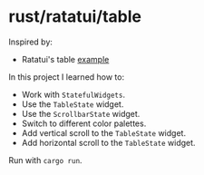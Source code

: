 # rust/ratatui/table

Inspired by:
- Ratatui's table [example](https://github.com/ratatui/ratatui/tree/main/examples/apps/table)

In this project I learned how to:
- Work with `StatefulWidgets`.
- Use the `TableState` widget.
- Use the `ScrollbarState` widget.
- Switch to different color palettes.
- Add vertical scroll to the `TableState` widget.
- Add horizontal scroll to the `TableState` widget.

Run with `cargo run`.
